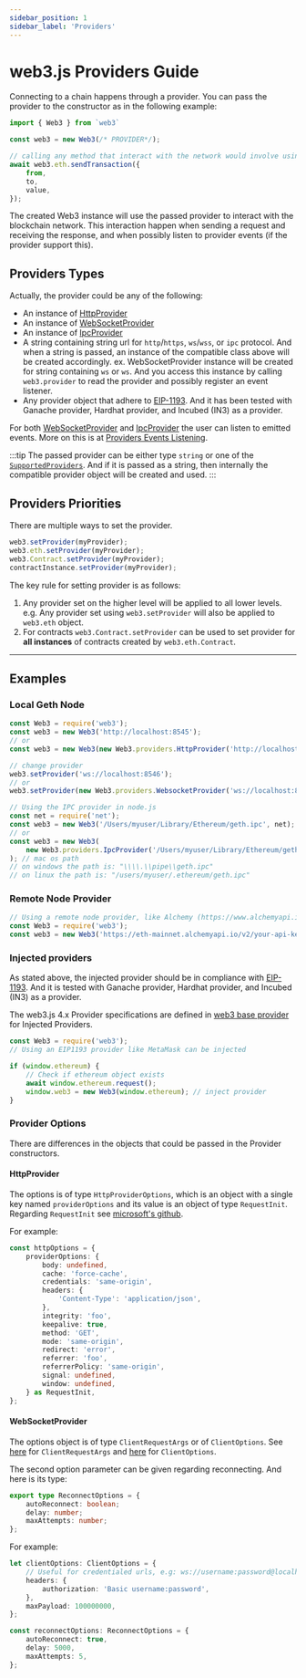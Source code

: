 ```yaml
---
sidebar_position: 1
sidebar_label: 'Providers'
---
```


# web3.js Providers Guide

Connecting to a chain happens through a provider. You can pass the provider to the constructor as in the following example:

```ts
import { Web3 } from `web3`

const web3 = new Web3(/* PROVIDER*/);

// calling any method that interact with the network would involve using the early passed provider.
await web3.eth.sendTransaction({
    from,
    to,
    value,
});
```

The created Web3 instance will use the passed provider to interact with the blockchain network. This interaction happen when sending a request and receiving the response, and when possibly listen to provider events (if the provider support this).

## Providers Types

Actually, the provider could be any of the following:

-   An instance of [HttpProvider](/api/web3-providers-http/class/HttpProvider)
-   An instance of [WebSocketProvider](/api/web3-providers-ws/class/WebSocketProvider)
-   An instance of [IpcProvider](/api/web3-providers-ipc/class/IpcProvider)
-   A string containing string url for `http`/`https`, `ws`/`wss`, or `ipc` protocol. And when a string is passed, an instance of the compatible class above will be created accordingly. ex. WebSocketProvider instance will be created for string containing `ws` or `ws`. And you access this instance by calling `web3.provider` to read the provider and possibly register an event listener.
-   Any provider object that adhere to [EIP-1193](https://eips.ethereum.org/EIPS/eip-1193). And it has been tested with Ganache provider, Hardhat provider, and Incubed (IN3) as a provider.

For both [WebSocketProvider](/api/web3-providers-ws/class/WebSocketProvider) and [IpcProvider](/api/web3-providers-ipc/class/IpcProvider) the user can listen to emitted events. More on this is at [Providers Events Listening](events_listening).

:::tip
The passed provider can be either type `string` or one of the [`SupportedProviders`](/api/web3-core#SupportedProviders). And if it is passed as a string, then internally the compatible provider object will be created and used.
:::

## Providers Priorities

There are multiple ways to set the provider.

```ts title='Setting a provider'
web3.setProvider(myProvider);
web3.eth.setProvider(myProvider);
web3.Contract.setProvider(myProvider);
contractInstance.setProvider(myProvider);
```

The key rule for setting provider is as follows:

1. Any provider set on the higher level will be applied to all lower levels. e.g. Any provider set using `web3.setProvider` will also be applied to `web3.eth` object.
2. For contracts `web3.Contract.setProvider` can be used to set provider for **all instances** of contracts created by `web3.eth.Contract`.

---

## Examples

### Local Geth Node

```ts
const Web3 = require('web3');
const web3 = new Web3('http://localhost:8545');
// or
const web3 = new Web3(new Web3.providers.HttpProvider('http://localhost:8545'));

// change provider
web3.setProvider('ws://localhost:8546');
// or
web3.setProvider(new Web3.providers.WebsocketProvider('ws://localhost:8546'));

// Using the IPC provider in node.js
const net = require('net');
const web3 = new Web3('/Users/myuser/Library/Ethereum/geth.ipc', net); // mac os path
// or
const web3 = new Web3(
	new Web3.providers.IpcProvider('/Users/myuser/Library/Ethereum/geth.ipc', net),
); // mac os path
// on windows the path is: "\\\\.\\pipe\\geth.ipc"
// on linux the path is: "/users/myuser/.ethereum/geth.ipc"
```

### Remote Node Provider

```ts
// Using a remote node provider, like Alchemy (https://www.alchemyapi.io/supernode), is simple.
const Web3 = require('web3');
const web3 = new Web3('https://eth-mainnet.alchemyapi.io/v2/your-api-key');
```

### Injected providers

As stated above, the injected provider should be in compliance with [EIP-1193](https://github.com/ethereum/EIPs/blob/master/EIPS/eip-1193.md). And it is tested with Ganache provider, Hardhat provider, and Incubed (IN3) as a provider.

The web3.js 4.x Provider specifications are defined in [web3 base provider](https://github.com/ChainSafe/web3.js/blob/4.x/packages/web3-types/src/web3_base_provider.ts) for Injected Providers.

```ts
const Web3 = require('web3');
// Using an EIP1193 provider like MetaMask can be injected

if (window.ethereum) {
	// Check if ethereum object exists
	await window.ethereum.request();
	window.web3 = new Web3(window.ethereum); // inject provider
}
```

### Provider Options

There are differences in the objects that could be passed in the Provider constructors.

#### HttpProvider

The options is of type `HttpProviderOptions`, which is an object with a single key named `providerOptions` and its value is an object of type `RequestInit`.
Regarding `RequestInit` see [microsoft's github](https://microsoft.github.io/PowerBI-JavaScript/interfaces/_node_modules_typedoc_node_modules_typescript_lib_lib_dom_d_.requestinit.html).

For example:

```ts
const httpOptions = {
	providerOptions: {
		body: undefined,
		cache: 'force-cache',
		credentials: 'same-origin',
		headers: {
			'Content-Type': 'application/json',
		},
		integrity: 'foo',
		keepalive: true,
		method: 'GET',
		mode: 'same-origin',
		redirect: 'error',
		referrer: 'foo',
		referrerPolicy: 'same-origin',
		signal: undefined,
		window: undefined,
	} as RequestInit,
};
```

#### WebSocketProvider

The options object is of type `ClientRequestArgs` or of `ClientOptions`. See [here](https://microsoft.github.io/PowerBI-JavaScript/interfaces/_node_modules__types_node_http_d_._http_.clientrequestargs.html) for `ClientRequestArgs` and [here](https://github.com/websockets/ws) for `ClientOptions`.

The second option parameter can be given regarding reconnecting. And here is its type:

```ts
export type ReconnectOptions = {
	autoReconnect: boolean;
	delay: number;
	maxAttempts: number;
};
```

For example:

```ts
let clientOptions: ClientOptions = {
	// Useful for credentialed urls, e.g: ws://username:password@localhost:8546
	headers: {
		authorization: 'Basic username:password',
	},
	maxPayload: 100000000,
};

const reconnectOptions: ReconnectOptions = {
	autoReconnect: true,
	delay: 5000,
	maxAttempts: 5,
};
```
